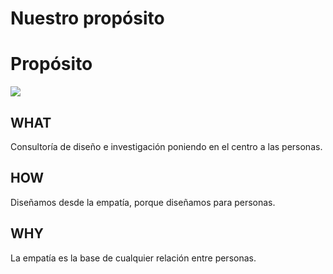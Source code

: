 # Nuestro propósito

<h1 class="big-title">Propósito</h1>

<div class="center-image">
  <img src="http://thonet.realized.es/doc/img/brand/experience/proposito@2x.png"/>
</div>

## WHAT
Consultoría de diseño e investigación poniendo en el centro a las personas.

## HOW
Diseñamos desde la empatía, porque diseñamos para personas.

## WHY
La empatía es la base de cualquier relación entre personas.
